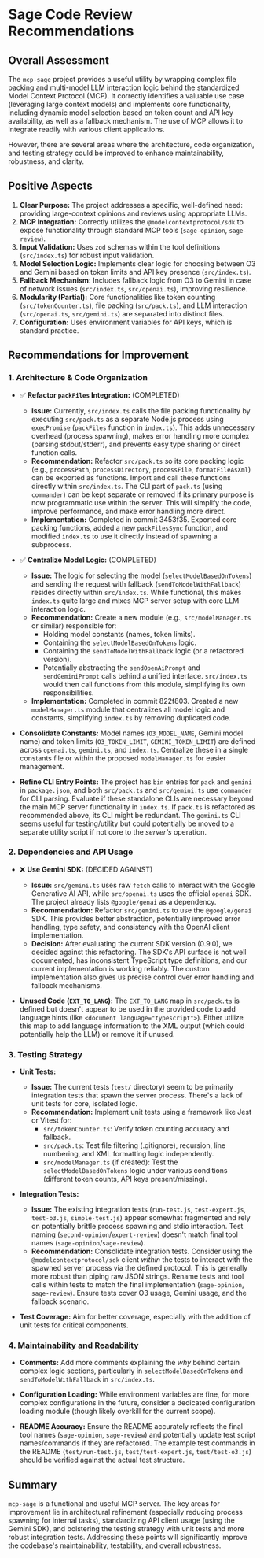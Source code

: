 # Sage Code Review Recommendations

## Overall Assessment

The `mcp-sage` project provides a useful utility by wrapping complex file packing and multi-model LLM interaction logic behind the standardized Model Context Protocol (MCP). It correctly identifies a valuable use case (leveraging large context models) and implements core functionality, including dynamic model selection based on token count and API key availability, as well as a fallback mechanism. The use of MCP allows it to integrate readily with various client applications.

However, there are several areas where the architecture, code organization, and testing strategy could be improved to enhance maintainability, robustness, and clarity.

## Positive Aspects

1. **Clear Purpose:** The project addresses a specific, well-defined need: providing large-context opinions and reviews using appropriate LLMs.
2. **MCP Integration:** Correctly utilizes the `@modelcontextprotocol/sdk` to expose functionality through standard MCP tools (`sage-opinion`, `sage-review`).
3. **Input Validation:** Uses `zod` schemas within the tool definitions (`src/index.ts`) for robust input validation.
4. **Model Selection Logic:** Implements clear logic for choosing between O3 and Gemini based on token limits and API key presence (`src/index.ts`).
5. **Fallback Mechanism:** Includes fallback logic from O3 to Gemini in case of network issues (`src/index.ts`, `src/openai.ts`), improving resilience.
6. **Modularity (Partial):** Core functionalities like token counting (`src/tokenCounter.ts`), file packing (`src/pack.ts`), and LLM interaction (`src/openai.ts`, `src/gemini.ts`) are separated into distinct files.
7. **Configuration:** Uses environment variables for API keys, which is standard practice.

## Recommendations for Improvement

### 1. Architecture & Code Organization

- ✅ **Refactor `packFiles` Integration:** (COMPLETED)
  - **Issue:** Currently, `src/index.ts` calls the file packing functionality by executing `src/pack.ts` as a separate Node.js process using `execPromise` (`packFiles` function in `index.ts`). This adds unnecessary overhead (process spawning), makes error handling more complex (parsing stdout/stderr), and prevents easy type sharing or direct function calls.
  - **Recommendation:** Refactor `src/pack.ts` so its core packing logic (e.g., `processPath`, `processDirectory`, `processFile`, `formatFileAsXml`) can be exported as functions. Import and call these functions directly within `src/index.ts`. The CLI part of `pack.ts` (using `commander`) can be kept separate or removed if its primary purpose is now programmatic use within the server. This will simplify the code, improve performance, and make error handling more direct.
  - **Implementation:** Completed in commit 3453f35. Exported core packing functions, added a new `packFilesSync` function, and modified `index.ts` to use it directly instead of spawning a subprocess.

- ✅ **Centralize Model Logic:** (COMPLETED)
  - **Issue:** The logic for selecting the model (`selectModelBasedOnTokens`) and sending the request with fallback (`sendToModelWithFallback`) resides directly within `src/index.ts`. While functional, this makes `index.ts` quite large and mixes MCP server setup with core LLM interaction logic.
  - **Recommendation:** Create a new module (e.g., `src/modelManager.ts` or similar) responsible for:
    - Holding model constants (names, token limits).
    - Containing the `selectModelBasedOnTokens` logic.
    - Containing the `sendToModelWithFallback` logic (or a refactored version).
    - Potentially abstracting the `sendOpenAiPrompt` and `sendGeminiPrompt` calls behind a unified interface.
    `src/index.ts` would then call functions from this module, simplifying its own responsibilities.
  - **Implementation:** Completed in commit 822f803. Created a new `modelManager.ts` module that centralizes all model logic and constants, simplifying `index.ts` by removing duplicated code.

- **Consolidate Constants:** Model names (`O3_MODEL_NAME`, Gemini model name) and token limits (`O3_TOKEN_LIMIT`, `GEMINI_TOKEN_LIMIT`) are defined across `openai.ts`, `gemini.ts`, and `index.ts`. Centralize these in a single constants file or within the proposed `modelManager.ts` for easier management.

- **Refine CLI Entry Points:** The project has `bin` entries for `pack` and `gemini` in `package.json`, and both `src/pack.ts` and `src/gemini.ts` use `commander` for CLI parsing. Evaluate if these standalone CLIs are necessary beyond the main MCP server functionality in `index.ts`. If `pack.ts` is refactored as recommended above, its CLI might be redundant. The `gemini.ts` CLI seems useful for testing/utility but could potentially be moved to a separate utility script if not core to the *server's* operation.

### 2. Dependencies and API Usage

- ❌ **Use Gemini SDK:** (DECIDED AGAINST)
  - **Issue:** `src/gemini.ts` uses raw `fetch` calls to interact with the Google Generative AI API, while `src/openai.ts` uses the official `openai` SDK. The project already lists `@google/genai` as a dependency.
  - **Recommendation:** Refactor `src/gemini.ts` to use the `@google/genai` SDK. This provides better abstraction, potentially improved error handling, type safety, and consistency with the OpenAI client implementation.
  - **Decision:** After evaluating the current SDK version (0.9.0), we decided against this refactoring. The SDK's API surface is not well documented, has inconsistent TypeScript type definitions, and our current implementation is working reliably. The custom implementation also gives us precise control over error handling and fallback mechanisms.

- **Unused Code (`EXT_TO_LANG`):** The `EXT_TO_LANG` map in `src/pack.ts` is defined but doesn't appear to be used in the provided code to add language hints (like `<document language="typescript">`). Either utilize this map to add language information to the XML output (which could potentially help the LLM) or remove it if unused.

### 3. Testing Strategy

- **Unit Tests:**
  - **Issue:** The current tests (`test/` directory) seem to be primarily integration tests that spawn the server process. There's a lack of unit tests for core, isolated logic.
  - **Recommendation:** Implement unit tests using a framework like Jest or Vitest for:
    - `src/tokenCounter.ts`: Verify token counting accuracy and fallback.
    - `src/pack.ts`: Test file filtering (.gitignore), recursion, line numbering, and XML formatting logic independently.
    - `src/modelManager.ts` (if created): Test the `selectModelBasedOnTokens` logic under various conditions (different token counts, API keys present/missing).

- **Integration Tests:**
  - **Issue:** The existing integration tests (`run-test.js`, `test-expert.js`, `test-o3.js`, `simple-test.js`) appear somewhat fragmented and rely on potentially brittle process spawning and stdio interaction. Test naming (`second-opinion`/`expert-review`) doesn't match final tool names (`sage-opinion`/`sage-review`).
  - **Recommendation:** Consolidate integration tests. Consider using the `@modelcontextprotocol/sdk` client *within* the tests to interact with the spawned server process via the defined protocol. This is generally more robust than piping raw JSON strings. Rename tests and tool calls within tests to match the final implementation (`sage-opinion`, `sage-review`). Ensure tests cover O3 usage, Gemini usage, and the fallback scenario.

- **Test Coverage:** Aim for better coverage, especially with the addition of unit tests for critical components.

### 4. Maintainability and Readability

- **Comments:** Add more comments explaining the *why* behind certain complex logic sections, particularly in `selectModelBasedOnTokens` and `sendToModelWithFallback` in `src/index.ts`.

- **Configuration Loading:** While environment variables are fine, for more complex configurations in the future, consider a dedicated configuration loading module (though likely overkill for the current scope).

- **README Accuracy:** Ensure the README accurately reflects the final tool names (`sage-opinion`, `sage-review`) and potentially update test script names/commands if they are refactored. The example test commands in the README (`test/run-test.js`, `test/test-expert.js`, `test/test-o3.js`) should be verified against the actual test structure.

## Summary

`mcp-sage` is a functional and useful MCP server. The key areas for improvement lie in architectural refinement (especially reducing process spawning for internal tasks), standardizing API client usage (using the Gemini SDK), and bolstering the testing strategy with unit tests and more robust integration tests. Addressing these points will significantly improve the codebase's maintainability, testability, and overall robustness.